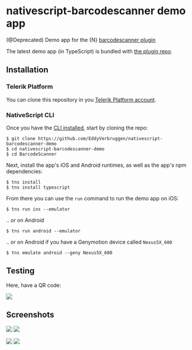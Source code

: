 # nativescript-barcodescanner demo app

(@Deprecated) Demo app for the {N} [barcodescanner plugin](https://www.npmjs.com/package/nativescript-barcodescanner)

The latest demo app (in TypeScript) is bundled with [the plugin repo](https://github.com/EddyVerbruggen/nativescript-barcodescanner#nativescript-barcodescanner).

## Installation

### Telerik Platform

You can clone this repository in you [Telerik Platform account](https://platform.telerik.com).

### NativeScript CLI
Once you have the [CLI installed](https://github.com/NativeScript/nativescript-cli#installation), start by cloning the repo:

```
$ git clone https://github.com/EddyVerbruggen/nativescript-barcodescanner-demo
$ cd nativescript-barcodescanner-demo
$ cd BarcodeScanner
```

Next, install the app's iOS and Android runtimes, as well as the app's npm dependencies:

```
$ tns install
$ tns install typescript
```

From there you can use the `run` command to run the demo app on iOS:

```
$ tns run ios --emulator
```

.. or on Android

```
$ tns run android --emulator
```

.. or on Android if you have a Genymotion device called `Nexus5X_600`
```
$ tns emulate android --geny Nexus5X_600
```

## Testing
Here, have a QR code:

![](qr.png)


## Screenshots

![](screenshots/ios/ios-1.png)
![](screenshots/ios/ios-2.png)

![](screenshots/android/android-1.png)
![](screenshots/android/android-2.png)